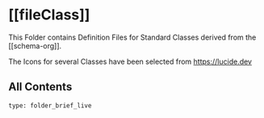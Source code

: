 # [[fileClass]] 

This Folder contains Definition Files for Standard Classes 
derived from the [[schema-org]]. 

The Icons for several Classes have been selected from https://lucide.dev 

## All Contents


```ccard
type: folder_brief_live
```

